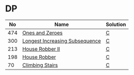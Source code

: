 # DP
| No | Name | Solution |
| -- | -- | -- |
474 | [Ones and Zeroes](https://leetcode.cn/problems/Ones-and-Zeroes) | [C](../solutions/algrithoms/Ones%20and%20Zeroes/dp.c)
300 | [Longest Increasing Subsequence](https://leetcode.cn/problems/Longest-Increasing-Subsequence) | [C](../solutions/algrithoms/Longest%20Increasing%20Subsequence/dp.c)
213 | [House Robber II](https://leetcode.cn/problems/House-Robber-II) | [C](../solutions/algrithoms/House%20Robber%20II/dp.c)
198 | [House Robber](https://leetcode.cn/problems/House-Robber) | [C](../solutions/algrithoms/House%20Robber/dp.c)
70 | [Climbing Stairs](https://leetcode.cn/problems/Climbing-Stairs) | [C](../solutions/algrithoms/Climbing%20Stairs/dp.c)

